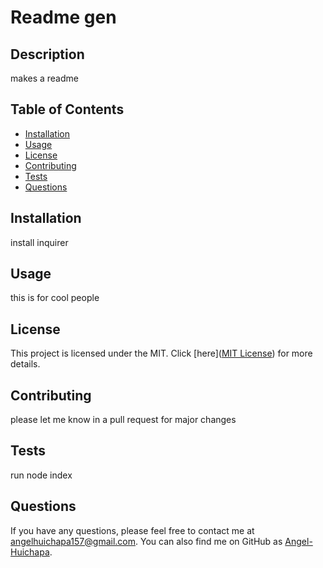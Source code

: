 
# Readme gen

## Description
makes a readme

## Table of Contents
- [Installation](#installation)
- [Usage](#usage)
- [License](#license)
- [Contributing](#contributing)
- [Tests](#tests)
- [Questions](#questions)

## Installation
install inquirer

## Usage
this is for cool people


## License
This project is licensed under the MIT. Click [here]([MIT License](https://opensource.org/licenses/MIT)) for more details.


## Contributing
please let me know in a pull request for major changes

## Tests
run node index

## Questions
If you have any questions, please feel free to contact me at angelhuichapa157@gmail.com. You can also find me on GitHub as [Angel-Huichapa](https://github.com/Angel-Huichapa).
